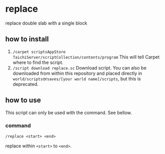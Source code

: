 # replace

replace double slab with a single block

## how to install

1. `/carpet scriptsAppStore TaichiServer/scriptCollection/contents/program`
   This will tell Carpet where to find the script.
1. `/script download replace.sc`
   Download script. You can also be downloaded from within this repository and placed directly in `world/scripts`or`saves/[your world name]/scripts`, but this is deprecated.

## how to use

This script can only be used with the command. See bellow.

### command
```
/replace <start> <end>
```
replace within `<start>` to `<end>`.